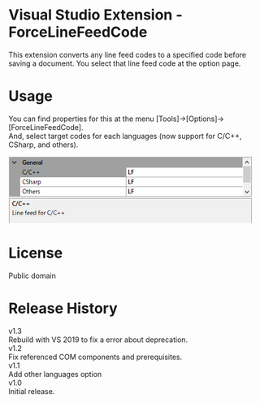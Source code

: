 # Visual Studio Extension - ForceLineFeedCode
This extension converts any line feed codes to a specified code before saving a document. You select that line feed code at the option page.

# Usage  
You can find properties for this at the menu [Tools]->[Options]->[ForceLineFeedCode].  
And, select target codes for each languages (now support for C/C++, CSharp, and others).

![](./doc/ForceFeedLineCode_Option.png)

# License
Public domain

# Release History  
v1.3  
Rebuild with VS 2019 to fix a error about deprecation.  
v1.2  
Fix referenced COM components and prerequisites.  
v1.1  
Add other languages option  
v1.0  
Initial release.